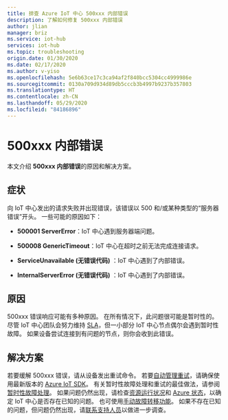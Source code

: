 ```yaml
---
title: 排查 Azure IoT 中心 500xxx 内部错误
description: 了解如何修复 500xxx 内部错误
author: jlian
manager: briz
ms.service: iot-hub
services: iot-hub
ms.topic: troubleshooting
origin.date: 01/30/2020
ms.date: 02/17/2020
ms.author: v-yiso
ms.openlocfilehash: 5e6b63ce17c3ca94af2f840bcc5304cc4999986e
ms.sourcegitcommit: 0130a709d934d89db5cccb3b4997b9237b357803
ms.translationtype: HT
ms.contentlocale: zh-CN
ms.lasthandoff: 05/29/2020
ms.locfileid: "84186896"
---
```

# <a name="500xxx-internal-errors"></a>500xxx 内部错误

本文介绍 **500xxx 内部错误**的原因和解决方案。

## <a name="symptoms"></a>症状

向 IoT 中心发出的请求失败并出现错误，该错误以 500 和/或某种类型的“服务器错误”开头。 一些可能的原因如下：

* **500001 ServerError**：IoT 中心遇到服务器端问题。

* **500008 GenericTimeout**：IoT 中心在超时之前无法完成连接请求。

* **ServiceUnavailable (无错误代码)** ：IoT 中心遇到了内部错误。

* **InternalServerError (无错误代码)** ：IoT 中心遇到了内部错误。

## <a name="cause"></a>原因

500xxx 错误响应可能有多种原因。 在所有情况下，此问题很可能是暂时性的。 尽管 IoT 中心团队会努力维持 [SLA](https://www.azure.cn/support/sla/iot-hub/)，但一小部分 IoT 中心节点偶尔会遇到暂时性故障。 如果设备尝试连接到有问题的节点，则你会收到此错误。

## <a name="solution"></a>解决方案

若要缓解 500xxx 错误，请从设备发出重试命令。 若要[自动管理重试](./iot-hub-reliability-features-in-sdks.md#connection-and-retry)，请确保使用最新版本的 [Azure IoT SDK](./iot-hub-devguide-sdks.md)。 有关暂时性故障处理和重试的最佳做法，请参阅[暂时性故障处理](https://docs.microsoft.com/azure/architecture/best-practices/transient-faults)。  如果问题仍然出现，请检查[资源运行状况](./iot-hub-monitor-resource-health.md#use-azure-resource-health)和 [Azure 状态](https://status.azure.com/)，以确定 IoT 中心是否存在已知的问题。 也可使用[手动故障转移功能](./tutorial-manual-failover.md)。 如果不存在已知的问题，但问题仍然出现，请[联系支持人员](https://azure.microsoft.com/support/options/)以做进一步调查。
